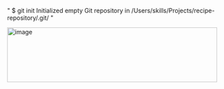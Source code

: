"
$ git init
Initialized empty Git repository in /Users/skills/Projects/recipe-repository/.git/
"

<img width="487" height="128" alt="image" src="https://github.com/user-attachments/assets/49bd61b8-2f8f-4c37-877f-b4bcaed1eaeb" />

